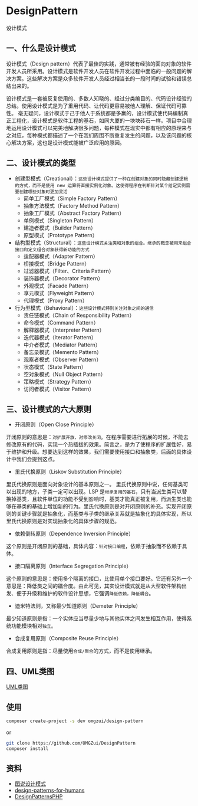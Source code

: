 # DesignPattern

设计模式


## 一、什么是设计模式

设计模式（Design pattern）代表了最佳的实践，通常被有经验的面向对象的软件开发人员所采用。设计模式是软件开发人员在软件开发过程中面临的一般问题的解决方案。这些解决方案是众多软件开发人员经过相当长的一段时间的试验和错误总结出来的。

设计模式是一套被反复使用的、多数人知晓的、经过分类编目的、代码设计经验的总结。使用设计模式是为了重用代码、让代码更容易被他人理解、保证代码可靠性。 毫无疑问，设计模式于己于他人于系统都是多赢的，设计模式使代码编制真正工程化，设计模式是软件工程的基石，如同大厦的一块块砖石一样。项目中合理地运用设计模式可以完美地解决很多问题，每种模式在现实中都有相应的原理来与之对应，每种模式都描述了一个在我们周围不断重复发生的问题，以及该问题的核心解决方案，这也是设计模式能被广泛应用的原因。

## 二、设计模式的类型

- 创建型模式（Creational）：`这些设计模式提供了一种在创建对象的同时隐藏创建逻辑的方式，而不是使用 new 运算符直接实例化对象。这使得程序在判断针对某个给定实例需要创建哪些对象时更加灵活`
  - 简单工厂模式（Simple Factory Pattern）
  - 抽象方法模式（Factory Method Pattern）
  - 抽象工厂模式（Abstract Factory Pattern）
  - 单例模式（Singleton Pattern）
  - 建造者模式（Builder Pattern）
  - 原型模式（Prototype Pattern）
- 结构型模式（Structural）：`这些设计模式关注类和对象的组合。继承的概念被用来组合接口和定义组合对象获得新功能的方式`
  - 适配器模式（Adapter Pattern）
  - 桥接模式（Bridge Pattern）
  - 过滤器模式（Filter、Criteria Pattern）
  - 装饰器模式（Decorator Pattern）
  - 外观模式（Facade Pattern）
  - 享元模式（Flyweight Pattern）
  - 代理模式（Proxy Pattern）
- 行为型模式（Behavioral）：`这些设计模式特别关注对象之间的通信`
  - 责任链模式（Chain of Responsibility Pattern）
  - 命令模式（Command Pattern）
  - 解释器模式（Interpreter Pattern）
  - 迭代器模式（Iterator Pattern）
  - 中介者模式（Mediator Pattern）
  - 备忘录模式（Memento Pattern）
  - 观察者模式（Observer Pattern）
  - 状态模式（State Pattern）
  - 空对象模式（Null Object Pattern）
  - 策略模式（Strategy Pattern）
  - 访问者模式（Visitor Pattern）

## 三、设计模式的六大原则

- 开闭原则（Open Close Principle）

开闭原则的意思是：`对扩展开放，对修改关闭`。在程序需要进行拓展的时候，不能去修改原有的代码，实现一个热插拔的效果。简言之，是为了使程序的扩展性好，易于维护和升级。想要达到这样的效果，我们需要使用接口和抽象类，后面的具体设计中我们会提到这点。

- 里氏代换原则（Liskov Substitution Principle）

里氏代换原则是面向对象设计的基本原则之一。 里氏代换原则中说，任何基类可以出现的地方，子类一定可以出现。LSP 是`继承复用的基石`，只有当派生类可以替换掉基类，且软件单位的功能不受到影响时，基类才能真正被复用，而派生类也能够在基类的基础上增加新的行为。里氏代换原则是对开闭原则的补充。实现开闭原则的关键步骤就是抽象化，而基类与子类的继承关系就是抽象化的具体实现，所以里氏代换原则是对实现抽象化的具体步骤的规范。

- 依赖倒转原则（Dependence Inversion Principle）

这个原则是开闭原则的基础，具体内容：`针对接口编程`，依赖于抽象而不依赖于具体。

- 接口隔离原则（Interface Segregation Principle）

这个原则的意思是：使用多个隔离的接口，比使用单个接口要好。它还有另外一个意思是：降低类之间的耦合度。由此可见，其实设计模式就是从大型软件架构出发、便于升级和维护的软件设计思想，它强调`降低依赖，降低耦合`。

- 迪米特法则，又称最少知道原则（Demeter Principle）

最少知道原则是指：一个实体应当尽量少地与其他实体之间发生相互作用，使得系统功能模块相对`独立`。

- 合成复用原则（Composite Reuse Principle）

合成复用原则是指：尽量使用`合成/聚合`的方式，而不是使用继承。

## 四、UML类图

[UML类图][1]

## 使用

```bash
composer create-project -s dev omgzui/design-pattern
```

or

```bash
git clone https://github.com/OMGZui/DesignPattern
composer install
```

## 资料

- [图说设计模式][2]
- [design-patterns-for-humans][3]
- [DesignPatternsPHP][4]

[1]:https://github.com/OMGZui/DesignPattern/blob/master/uml.md
[2]:https://design-patterns.readthedocs.io/zh_CN/latest/index.html
[3]:https://github.com/kamranahmedse/design-patterns-for-humans
[4]:https://github.com/domnikl/DesignPatternsPHP
